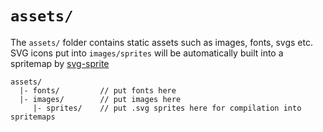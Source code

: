 # `assets/`

The `assets/` folder contains static assets such as images, fonts, svgs etc. SVG icons put into `images/sprites` will be automatically built into a spritemap by [svg-sprite](https://github.com/jkphl/svg-sprite)

```
assets/
  |- fonts/         // put fonts here
  |- images/        // put images here
     |- sprites/    // put .svg sprites here for compilation into spritemaps
```
